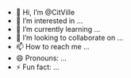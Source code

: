 - 👋 Hi, I’m @CitVille
- 👀 I’m interested in ...
- 🌱 I’m currently learning ...
- 💞️ I’m looking to collaborate on ...
- 📫 How to reach me ...
- 😄 Pronouns: ...
- ⚡ Fun fact: ...

<!---
CitVille/CitVille is a ✨ special ✨ repository because its `README.md` (this file) appears on your GitHub profile.
You can click the Preview link to take a look at your changes.
--->
